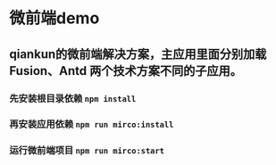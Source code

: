 # 微前端demo

## qiankun的微前端解决方案，主应用里面分别加载 Fusion、Antd 两个技术方案不同的子应用。

### 先安装根目录依赖 `npm install`
### 再安装应用依赖 `npm run mirco:install`
### 运行微前端项目 `npm run mirco:start`